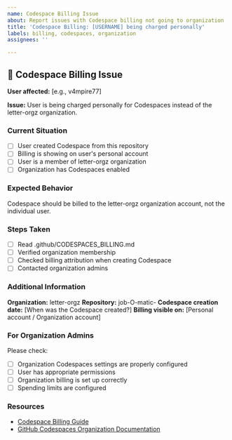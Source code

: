 ```yaml
---
name: Codespace Billing Issue
about: Report issues with Codespace billing not going to organization
title: 'Codespace Billing: [USERNAME] being charged personally'
labels: billing, codespaces, organization
assignees: ''

---
```


## 🚨 Codespace Billing Issue

**User affected:** [e.g., v4mpire77]

**Issue:** User is being charged personally for Codespaces instead of the letter-orgz organization.

### Current Situation
- [ ] User created Codespace from this repository
- [ ] Billing is showing on user's personal account
- [ ] User is a member of letter-orgz organization
- [ ] Organization has Codespaces enabled

### Expected Behavior
Codespace should be billed to the letter-orgz organization account, not the individual user.

### Steps Taken
- [ ] Read .github/CODESPACES_BILLING.md
- [ ] Verified organization membership
- [ ] Checked billing attribution when creating Codespace
- [ ] Contacted organization admins

### Additional Information
**Organization:** letter-orgz
**Repository:** job-O-matic-
**Codespace creation date:** [When was the Codespace created?]
**Billing visible on:** [Personal account / Organization account]

### For Organization Admins
Please check:
- [ ] Organization Codespaces settings are properly configured
- [ ] User has appropriate permissions
- [ ] Organization billing is set up correctly
- [ ] Spending limits are configured

### Resources
- [Codespace Billing Guide](.github/CODESPACES_BILLING.md)
- [GitHub Codespaces Organization Documentation](https://docs.github.com/en/codespaces/managing-codespaces-for-your-organization)